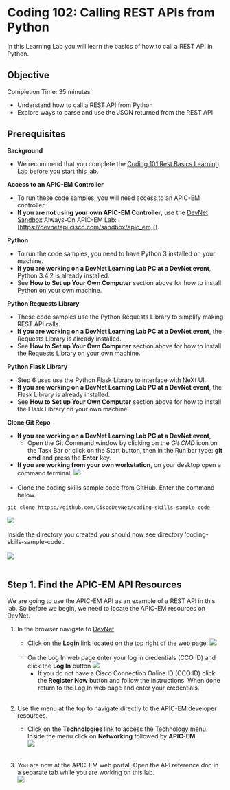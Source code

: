 # Coding 102: Calling REST APIs from Python #

In this Learning Lab you will learn the basics of how to call a REST API in Python.


## Objective ##

Completion Time: 35 minutes

* Understand how to call a REST API from Python
* Explore ways to parse and use the JSON returned from the REST API


## Prerequisites

**Background**
* We recommend that you complete the [Coding 101 Rest Basics Learning Lab](/#/lab/coding-101-rest-basics-ga/step/1) before you start this lab.

**Access to an APIC-EM Controller**
* To run these code samples, you will need access to an APIC-EM controller.
* **If you are not using your own APIC-EM Controller**, use the [DevNet Sandbox](https://developer.cisco.com/site/devnet/sandbox/) Always-On APIC-EM Lab: ![https://devnetapi.cisco.com/sandbox/apic_em]().

**Python**
* To run the code samples, you need to have Python 3 installed on your machine.
* **If you are working on a DevNet Learning Lab PC at a DevNet event**, Python 3.4.2 is already installed.
* See **How to Set up Your Own Computer** section above for how to install Python on your own machine.

**Python Requests Library**
* These code samples use the Python Requests Library to simplify making REST API calls.
* **If you are working on a DevNet Learning Lab PC at a DevNet event**, the Requests Library is already installed.
* See **How to Set up Your Own Computer** section above for how to install the Requests Library on your own machine.

**Python Flask Library**
* Step 6 uses use the Python Flask Library to interface with NeXt UI.
* **If you are working on a DevNet Learning Lab PC at a DevNet event**, the Flask Library is already installed.
* See **How to Set up Your Own Computer** section above for how to install the Flask Library on your own machine.

**Clone Git Repo**
* **If you are working on a DevNet Learning Lab PC at a DevNet event**,
    * Open the Git Command window by clicking on the *Git CMD* icon on the Task Bar or click on the Start button, then in the Run bar type: **git cmd** and press the **Enter** key.
* **If you are working from your own workstation**, on your desktop open a command terminal.
![](/posts/files/coding-102-rest-python-ga/assets/images/create_directory.png)<br/><br/>
* Clone the coding skills sample code from GitHub.  Enter the command below.
```
git clone https://github.com/CiscoDevNet/coding-skills-sample-code
```
![](/posts/files/coding-102-rest-python-ga/assets/images/github-clone.png)<br/><br/>
Inside the directory you created you should now see directory 'coding-skills-sample-code'.<br/><br/>
![](/posts/files/coding-102-rest-python-ga/assets/images/github-clone-listing.png)<br/><br/>


## Step 1. Find the APIC-EM API Resources

We are going to use the APIC-EM API as an example of a REST API in this lab.  So before we begin, we need to locate the APIC-EM resources on DevNet.

1. In the browser navigate to <a href="https://developer.cisco.com" target="_blank">DevNet</a>
    * Click on the **Login** link located on the top right of the web page.
    ![](/posts/files/coding-102-rest-python-ga/assets/images/login.png)<br/><br/>        
    * On the Log In web page enter your log in credentials (CCO ID) and click the **Log In** button
    ![](/posts/files/coding-102-rest-python-ga/assets/images/register.png)<br/>
       * If you do not have a Cisco Connection Online ID (CCO ID) click the **Register Now** button and follow the instructions.  When done return to the Log In web page and enter your credentials.
<br/><br/>
2. Use the menu at the top to navigate directly to the APIC-EM developer resources.
   * Click on the **Technologies** link to access the Technology menu.  Inside the menu click on **Networking**  followed by **APIC-EM**<br/>
![](/posts/files/coding-102-rest-python-ga/assets/images/Menu.png)
    <br/><br/>

3. You are now at the APIC-EM web portal.  Open the API reference doc in a separate tab while you are working on this lab.<br/>
![](/posts/files/coding-102-rest-python-ga/assets/images/Ref.png)

